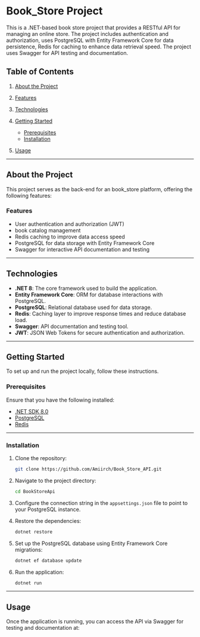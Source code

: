 # Book_Store Project

This is a .NET-based book store project that provides a RESTful API for managing an online store. The project includes authentication and authorization, uses PostgreSQL with Entity Framework Core for data persistence, Redis for caching to enhance data retrieval speed. The project uses Swagger for API testing and documentation.

## Table of Contents

1. [About the Project](#about-the-project)
2. [Features](#features)
3. [Technologies](#technologies)
4. [Getting Started](#getting-started)
    - [Prerequisites](#prerequisites)
    - [Installation](#installation-without-docker)
 
5. [Usage](#usage)

---

## About the Project

This project serves as the back-end for an book_store platform, offering the following features:

### Features

- User authentication and authorization (JWT)
- book catalog management
- Redis caching to improve data access speed
- PostgreSQL for data storage with Entity Framework Core
- Swagger for interactive API documentation and testing

---

## Technologies

- **.NET 8**: The core framework used to build the application.
- **Entity Framework Core**: ORM for database interactions with PostgreSQL.
- **PostgreSQL**: Relational database used for data storage.
- **Redis**: Caching layer to improve response times and reduce database load.
- **Swagger**: API documentation and testing tool.
- **JWT**: JSON Web Tokens for secure authentication and authorization.

---

## Getting Started

To set up and run the project locally, follow these instructions.

### Prerequisites

Ensure that you have the following installed:

- [.NET SDK 8.0](https://dotnet.microsoft.com/download/dotnet/8.0)
- [PostgreSQL](https://www.postgresql.org/download/)
- [Redis](https://redis.io/download)

---

### Installation

1. Clone the repository:

    ```bash
    git clone https://github.com/Amiirch/Book_Store_API.git
    ```

2. Navigate to the project directory:

    ```bash
    cd BookStoreApi
    ```

3. Configure the connection string in the `appsettings.json` file to point to your PostgreSQL instance.

4. Restore the dependencies:

    ```bash
    dotnet restore
    ```

5. Set up the PostgreSQL database using Entity Framework Core migrations:

    ```bash
    dotnet ef database update
    ```

6. Run the application:

    ```bash
    dotnet run
    ```
---

## Usage

Once the application is running, you can access the API via Swagger for testing and documentation at:

